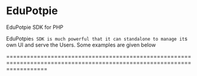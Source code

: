 EduPotpie
=========

EduPotpie SDK for PHP 

EduPotpie`s SDK is much powerful that it can standalone to manage it`s own UI and serve the Users.
Some examples are given below

========================================================================================================================
